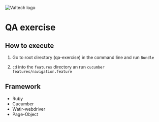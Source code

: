 ![Valtech logo](http://i.imgur.com/32Oipl4.png "Valtech logo")

QA exercise
==============================

How to execute
--------------
1. Go to root directory (qa-exercise) in the command line and run `Bundle`

2. `cd` into the `features` directory an run `cucumber features/navigation.feature`

Framework
---------

- Ruby
- Cucumber
- Watir-webdriver
- Page-Object
